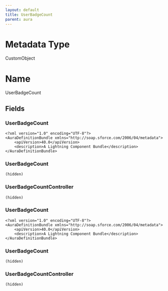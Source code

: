 ```yaml
---
layout: default
title: UserBadgeCount
parent: aura
---
```

# Metadata Type
CustomObject

# Name
UserBadgeCount
## Fields
### UserBadgeCount

```
<?xml version="1.0" encoding="UTF-8"?>
<AuraDefinitionBundle xmlns="http://soap.sforce.com/2006/04/metadata">
    <apiVersion>40.0</apiVersion>
    <description>A Lightning Component Bundle</description>
</AuraDefinitionBundle>
```
### UserBadgeCount

```
(hidden)
```
### UserBadgeCountController

```
(hidden)
```
### UserBadgeCount

```
<?xml version="1.0" encoding="UTF-8"?>
<AuraDefinitionBundle xmlns="http://soap.sforce.com/2006/04/metadata">
    <apiVersion>40.0</apiVersion>
    <description>A Lightning Component Bundle</description>
</AuraDefinitionBundle>
```
### UserBadgeCount

```
(hidden)
```
### UserBadgeCountController

```
(hidden)
```
